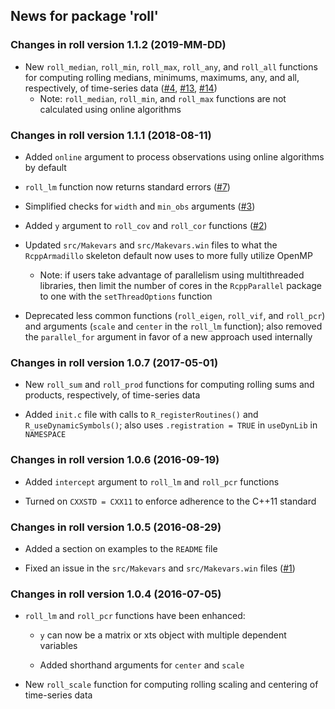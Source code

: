## News for package 'roll'

### Changes in roll version 1.1.2 (2019-MM-DD)

* New `roll_median`, `roll_min`, `roll_max`, `roll_any`, and `roll_all` functions for computing rolling medians, minimums, maximums, any, and all, respectively, of time-series data ([#4](https://github.com/jjf234/roll/issues/4), [#13](https://github.com/jjf234/roll/issues/13), [#14](https://github.com/jjf234/roll/issues/14))
    * Note: `roll_median`, `roll_min`, and `roll_max` functions are not calculated using online algorithms

### Changes in roll version 1.1.1 (2018-08-11)

* Added `online` argument to process observations using online algorithms by default

* `roll_lm` function now returns standard errors ([#7](https://github.com/jjf234/roll/issues/7))

* Simplified checks for `width` and `min_obs` arguments ([#3](https://github.com/jjf234/roll/issues/3))

* Added `y` argument to `roll_cov` and `roll_cor` functions ([#2](https://github.com/jjf234/roll/issues/2))

* Updated `src/Makevars` and `src/Makevars.win` files to what the `RcppArmadillo` skeleton default now uses to more fully utilize OpenMP

    * Note: if users take advantage of parallelism using multithreaded libraries, then limit the number of cores in the `RcppParallel` package to one with the `setThreadOptions` function
    
* Deprecated less common functions (`roll_eigen`, `roll_vif`, and `roll_pcr`) and arguments (`scale` and `center` in the `roll_lm` function); also removed the `parallel_for` argument in favor of a new approach used internally

### Changes in roll version 1.0.7 (2017-05-01)

* New `roll_sum` and `roll_prod` functions for computing rolling sums and products, respectively, of time-series data

* Added `init.c` file with calls to `R_registerRoutines()` and `R_useDynamicSymbols()`; also uses `.registration = TRUE` in `useDynLib` in `NAMESPACE`

### Changes in roll version 1.0.6 (2016-09-19)

* Added `intercept` argument to `roll_lm` and `roll_pcr` functions

* Turned on `CXXSTD = CXX11` to enforce adherence to the C++11 standard

### Changes in roll version 1.0.5 (2016-08-29)

* Added a section on examples to the `README` file

* Fixed an issue in the `src/Makevars` and `src/Makevars.win` files ([#1](https://github.com/jjf234/roll/issues/1))

### Changes in roll version 1.0.4 (2016-07-05)

* `roll_lm` and `roll_pcr` functions have been enhanced:

    * `y` can now be a matrix or xts object with multiple dependent variables

    * Added shorthand arguments for `center` and `scale`

* New `roll_scale` function for computing rolling scaling and centering of time-series data